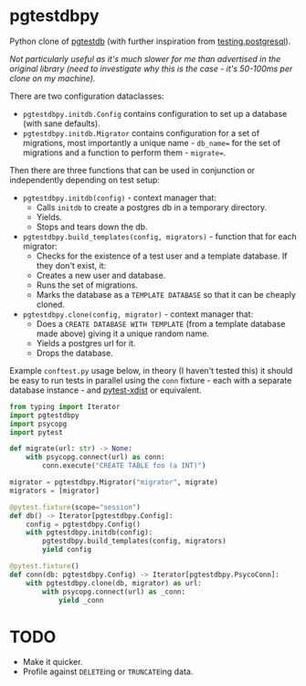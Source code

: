# pgtestdbpy

Python clone of [pgtestdb](https://github.com/peterldowns/pgtestdb) (with further inspiration from [testing.postgresql](https://github.com/tk0miya/testing.postgresql)).

_Not particularly useful as it's much slower for me than advertised in the original library (need to investigate why this is the case - it's 50-100ms per clone on my machine)._

There are two configuration dataclasses:

- `pgtestdbpy.initdb.Config` contains configuration to set up a database (with sane defaults).
- `pgtestdbpy.initdb.Migrator` contains configuration for a set of migrations, most importantly a unique name - `db_name=` for the set of migrations and a function to perform them - `migrate=`.

Then there are three functions that can be used in conjunction or independently depending on test setup:

- `pgtestdbpy.initdb(config)` - context manager that:
    - Calls `initdb` to create a postgres db in a temporary directory.
    - Yields.
    - Stops and tears down the db.
- `pgtestdbpy.build_templates(config, migrators)` - function that for each migrator:
    - Checks for the existence of a test user and a template database. If they don't exist, it:
    - Creates a new user and database.
    - Runs the set of migrations.
    - Marks the database as a `TEMPLATE DATABASE` so that it can be cheaply cloned.
- `pgtestdbpy.clone(config, migrator)` - context manager that:
    - Does a `CREATE DATABASE WITH TEMPLATE` (from a template database made above) giving it a unique random name.
    - Yields a postgres url for it.
    - Drops the database.

Example `conftest.py` usage below, in theory (I haven't tested this) it should be easy to run tests in parallel using the `conn` fixture - each with a separate database instance - and [pytest-xdist](https://github.com/pytest-dev/pytest-xdist) or equivalent.

```python
from typing import Iterator
import pgtestdbpy
import psycopg
import pytest

def migrate(url: str) -> None:
    with psycopg.connect(url) as conn:
        conn.execute("CREATE TABLE foo (a INT)")

migrator = pgtestdbpy.Migrator("migrator", migrate)
migrators = [migrator]

@pytest.fixture(scope="session")
def db() -> Iterator[pgtestdbpy.Config]:
    config = pgtestdbpy.Config()
    with pgtestdbpy.initdb(config):
        pgtestdbpy.build_templates(config, migrators)
        yield config

@pytest.fixture()
def conn(db: pgtestdbpy.Config) -> Iterator[pgtestdbpy.PsycoConn]:
    with pgtestdbpy.clone(db, migrator) as url:
        with psycopg.connect(url) as _conn:
            yield _conn
```

# TODO

- Make it quicker.
- Profile against `DELETE`ing or `TRUNCATE`ing data.
